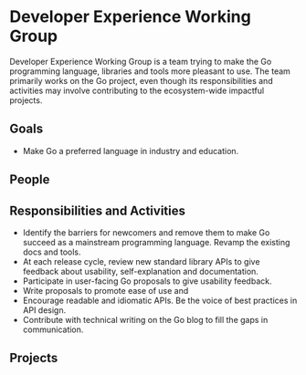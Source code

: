 # Developer Experience Working Group

Developer Experience Working Group is a team trying to make the Go programming language, libraries and tools more pleasant to use. The team primarily works on the Go project, even though its responsibilities and activities may involve contributing to the ecosystem-wide impactful projects.

## Goals

* Make Go a preferred language in industry and education.


## People

## Responsibilities and Activities
* Identify the barriers for newcomers and remove them to make Go succeed as a mainstream programming language.
Revamp the existing docs and tools.
* At each release cycle, review new standard library APIs to give feedback about usability, self-explanation and documentation. 
* Participate in user-facing Go proposals to give usability feedback.
* Write proposals to promote ease of use and 
* Encourage readable and idiomatic APIs. Be the voice of best practices in API design.
* Contribute with technical writing on the Go blog to fill the gaps in communication.

## Projects